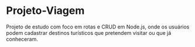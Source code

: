 # Projeto-Viagem
Projeto de estudo com foco em rotas e CRUD em Node.js, onde os usuários podem cadastrar destinos turísticos que pretendem visitar ou que já conheceram.
